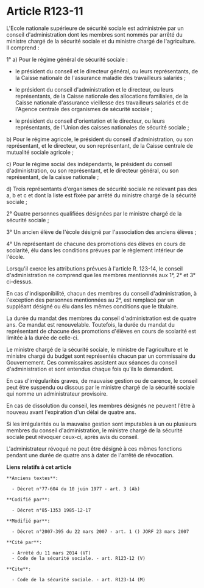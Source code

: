 # Article R123-11

L'Ecole nationale supérieure de sécurité sociale est administrée par un conseil d'administration dont les membres sont nommés
par arrêté du ministre chargé de la sécurité sociale et du ministre chargé de l'agriculture. Il comprend :

1° a) Pour le régime général de sécurité sociale :

- le président du conseil et le directeur général, ou leurs représentants, de la Caisse nationale de l'assurance maladie des
travailleurs salariés ;

- le président du conseil d'administration et le directeur, ou leurs représentants, de la Caisse nationale des allocations
familiales, de la Caisse nationale d'assurance vieillesse des travailleurs salariés et de l'Agence centrale des organismes de
sécurité sociale ;

- le président du conseil d'orientation et le directeur, ou leurs représentants, de l'Union des caisses nationales de
sécurité sociale ;

b) Pour le régime agricole, le président du conseil d'administration, ou son représentant, et le directeur, ou son
représentant, de la Caisse centrale de mutualité sociale agricole ;

c) Pour le régime social des indépendants, le président du conseil d'administration, ou son représentant, et le directeur
général, ou son représentant, de la caisse nationale ;

d) Trois représentants d'organismes de sécurité sociale ne relevant pas des a, b et c et dont la liste est fixée par arrêté
du ministre chargé de la sécurité sociale ;

2° Quatre personnes qualifiées désignées par le ministre chargé de la sécurité sociale ;

3° Un ancien élève de l'école désigné par l'association des anciens élèves ;

4° Un représentant de chacune des promotions des élèves en cours de scolarité, élu dans les conditions prévues par le
règlement intérieur de l'école.

Lorsqu'il exerce les attributions prévues à l'article R. 123-14, le conseil d'administration ne comprend que les membres
mentionnés aux 1°, 2° et 3° ci-dessus.

En cas d'indisponibilité, chacun des membres du conseil d'administration, à l'exception des personnes mentionnées au 2°, est
remplacé par un suppléant désigné ou élu dans les mêmes conditions que le titulaire.

La durée du mandat des membres du conseil d'administration est de quatre ans. Ce mandat est renouvelable. Toutefois, la durée
du mandat du représentant de chacune des promotions d'élèves en cours de scolarité est limitée à la durée de celle-ci.

Le ministre chargé de la sécurité sociale, le ministre de l'agriculture et le ministre chargé du budget sont représentés
chacun par un commissaire du Gouvernement. Ces commissaires assistent aux séances du conseil d'administration et sont
entendus chaque fois qu'ils le demandent.

En cas d'irrégularités graves, de mauvaise gestion ou de carence, le conseil peut être suspendu ou dissous par le ministre
chargé de la sécurité sociale qui nomme un administrateur provisoire.

En cas de dissolution du conseil, les membres désignés ne peuvent l'être à nouveau avant l'expiration d'un délai de quatre
ans.

Si les irrégularités ou la mauvaise gestion sont imputables à un ou plusieurs membres du conseil d'administration, le
ministre chargé de la sécurité sociale peut révoquer ceux-ci, après avis du conseil.

L'administrateur révoqué ne peut être désigné à ces mêmes fonctions pendant une durée de quatre ans à dater de l'arrêté de
révocation.

**Liens relatifs à cet article**

	**Anciens textes**:

	  - Décret n°77-604 du 10 juin 1977 - art. 3 (Ab)

	**Codifié par**:

	  - Décret n°85-1353 1985-12-17

	**Modifié par**:

	  - Décret n°2007-395 du 22 mars 2007 - art. 1 () JORF 23 mars 2007

	**Cité par**:

	  - Arrêté du 11 mars 2014 (VT)
	  - Code de la sécurité sociale. - art. R123-12 (V)

	**Cite**:

	  - Code de la sécurité sociale. - art. R123-14 (M)
